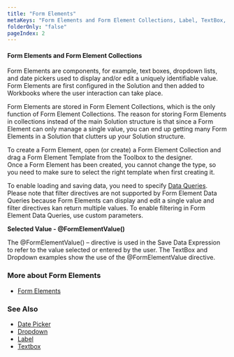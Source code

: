 ```yaml
---
title: "Form Elements"
metaKeys: "Form Elements and Form Element Collections, Label, TextBox,  Dropdown, Date Picker, "
folderOnly: "false"
pageIndex: 2
---
```


#### Form Elements and Form Element Collections

Form Elements are components, for example, text boxes, dropdown lists, and date pickers used to display and/or edit a uniquely identifiable value. Form Elements are first configured in the Solution and then added to Workbooks where the user interaction can take place.

Form Elements are stored in Form Element Collections, which is the only function of Form Element Collections. The reason for storing Form Elements in collections instead of the main Solution structure is that since a Form Element can only manage a single value, you can end up getting many Form Elements in a Solution that clutters up your Solution structure.

To create a Form Element, open (or create) a Form Element Collection and drag a Form Element Template from the Toolbox to the designer.  
Once a Form Element has been created, you cannot change the type, so you need to make sure to select the right template when first creating it.

To enable loading and saving data, you need to specify [Data Queries](../sqlreports/dataqueries.md).
Please note that filter directives are not supported by Form Element Data Queries because Form Elements can display and edit a single value and filter directives kan return multiple values. 
To enable filtering in Form Element Data Queries, use custom parameters.
<br/>

**Selected Value - @FormElementValue()**

The @FormElementValue() – directive is used in the Save Data Expression to refer to the value selected or entered by the user. The TextBox and Dropdown examples show the use of the @FormElementValue directive.
<br/>

### More about Form Elements

* [Form Elements](../workbooks/components/formelements.md)

### See Also
* [Date Picker](formelements/datepicker.md)
* [Dropdown](formelements/dropdown.md)
* [Label](formelements/label.md)
* [Textbox](formelements/textbox.md)




